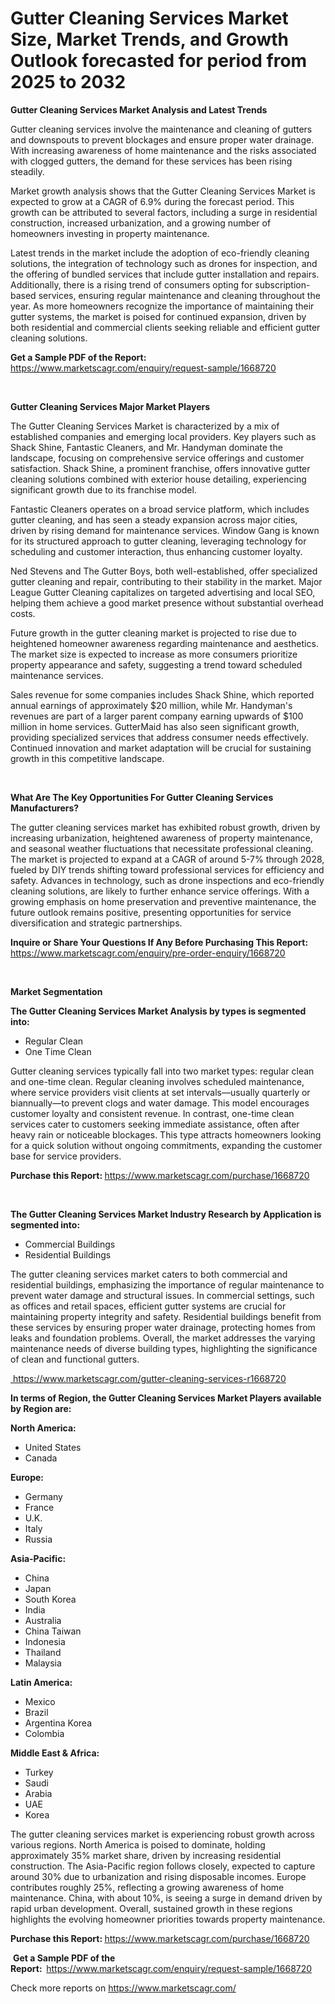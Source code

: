 <p><h1>Gutter Cleaning Services Market Size, Market Trends, and Growth Outlook forecasted for period from 2025 to 2032</h1></p><p><strong>Gutter Cleaning Services Market Analysis and Latest Trends</strong></p>
<p><p>Gutter cleaning services involve the maintenance and cleaning of gutters and downspouts to prevent blockages and ensure proper water drainage. With increasing awareness of home maintenance and the risks associated with clogged gutters, the demand for these services has been rising steadily. </p><p>Market growth analysis shows that the Gutter Cleaning Services Market is expected to grow at a CAGR of 6.9% during the forecast period. This growth can be attributed to several factors, including a surge in residential construction, increased urbanization, and a growing number of homeowners investing in property maintenance. </p><p>Latest trends in the market include the adoption of eco-friendly cleaning solutions, the integration of technology such as drones for inspection, and the offering of bundled services that include gutter installation and repairs. Additionally, there is a rising trend of consumers opting for subscription-based services, ensuring regular maintenance and cleaning throughout the year. As more homeowners recognize the importance of maintaining their gutter systems, the market is poised for continued expansion, driven by both residential and commercial clients seeking reliable and efficient gutter cleaning solutions.</p></p>
<p><strong>Get a Sample PDF of the Report:&nbsp;</strong> <a href="https://www.marketscagr.com/enquiry/request-sample/1668720?utm_campaign=3263&utm_medium=2&utm_source=Github&utm_content=ia&utm_term=09032025&utm_id=gutter-cleaning-services">https://www.marketscagr.com/enquiry/request-sample/1668720</a></p>
<p>&nbsp;</p>
<p><strong>Gutter Cleaning Services Major Market Players</strong></p>
<p><p>The Gutter Cleaning Services Market is characterized by a mix of established companies and emerging local providers. Key players such as Shack Shine, Fantastic Cleaners, and Mr. Handyman dominate the landscape, focusing on comprehensive service offerings and customer satisfaction. Shack Shine, a prominent franchise, offers innovative gutter cleaning solutions combined with exterior house detailing, experiencing significant growth due to its franchise model. </p><p>Fantastic Cleaners operates on a broad service platform, which includes gutter cleaning, and has seen a steady expansion across major cities, driven by rising demand for maintenance services. Window Gang is known for its structured approach to gutter cleaning, leveraging technology for scheduling and customer interaction, thus enhancing customer loyalty.</p><p>Ned Stevens and The Gutter Boys, both well-established, offer specialized gutter cleaning and repair, contributing to their stability in the market. Major League Gutter Cleaning capitalizes on targeted advertising and local SEO, helping them achieve a good market presence without substantial overhead costs.</p><p>Future growth in the gutter cleaning market is projected to rise due to heightened homeowner awareness regarding maintenance and aesthetics. The market size is expected to increase as more consumers prioritize property appearance and safety, suggesting a trend toward scheduled maintenance services.</p><p>Sales revenue for some companies includes Shack Shine, which reported annual earnings of approximately $20 million, while Mr. Handyman's revenues are part of a larger parent company earning upwards of $100 million in home services. GutterMaid has also seen significant growth, providing specialized services that address consumer needs effectively. Continued innovation and market adaptation will be crucial for sustaining growth in this competitive landscape.</p></p>
<p>&nbsp;</p>
<p><strong>What Are The Key Opportunities For Gutter Cleaning Services Manufacturers?</strong></p>
<p><p>The gutter cleaning services market has exhibited robust growth, driven by increasing urbanization, heightened awareness of property maintenance, and seasonal weather fluctuations that necessitate professional cleaning. The market is projected to expand at a CAGR of around 5-7% through 2028, fueled by DIY trends shifting toward professional services for efficiency and safety. Advances in technology, such as drone inspections and eco-friendly cleaning solutions, are likely to further enhance service offerings. With a growing emphasis on home preservation and preventive maintenance, the future outlook remains positive, presenting opportunities for service diversification and strategic partnerships.</p></p>
<p><strong>Inquire or Share Your Questions If Any Before Purchasing This Report:</strong> <a href="https://www.marketscagr.com/enquiry/pre-order-enquiry/1668720?utm_campaign=3263&utm_medium=2&utm_source=Github&utm_content=ia&utm_term=09032025&utm_id=gutter-cleaning-services">https://www.marketscagr.com/enquiry/pre-order-enquiry/1668720</a></p>
<p>&nbsp;</p>
<p><strong>Market Segmentation</strong></p>
<p><strong>The Gutter Cleaning Services Market Analysis by types is segmented into:</strong></p>
<p><ul><li>Regular Clean</li><li>One Time Clean</li></ul></p>
<p><p>Gutter cleaning services typically fall into two market types: regular clean and one-time clean. Regular cleaning involves scheduled maintenance, where service providers visit clients at set intervals—usually quarterly or biannually—to prevent clogs and water damage. This model encourages customer loyalty and consistent revenue. In contrast, one-time clean services cater to customers seeking immediate assistance, often after heavy rain or noticeable blockages. This type attracts homeowners looking for a quick solution without ongoing commitments, expanding the customer base for service providers.</p></p>
<p><strong>Purchase this Report:&nbsp;</strong><a href="https://www.marketscagr.com/purchase/1668720?utm_campaign=3263&utm_medium=2&utm_source=Github&utm_content=ia&utm_term=09032025&utm_id=gutter-cleaning-services">https://www.marketscagr.com/purchase/1668720</a></p>
<p>&nbsp;</p>
<p><strong>The Gutter Cleaning Services Market Industry Research by Application is segmented into:</strong></p>
<p><ul><li>Commercial Buildings</li><li>Residential Buildings</li></ul></p>
<p><p>The gutter cleaning services market caters to both commercial and residential buildings, emphasizing the importance of regular maintenance to prevent water damage and structural issues. In commercial settings, such as offices and retail spaces, efficient gutter systems are crucial for maintaining property integrity and safety. Residential buildings benefit from these services by ensuring proper water drainage, protecting homes from leaks and foundation problems. Overall, the market addresses the varying maintenance needs of diverse building types, highlighting the significance of clean and functional gutters.</p></p>
<p><a href="https://www.marketscagr.com/gutter-cleaning-services-r1668720?utm_campaign=3263&utm_medium=2&utm_source=Github&utm_content=ia&utm_term=09032025&utm_id=gutter-cleaning-services">&nbsp;https://www.marketscagr.com/gutter-cleaning-services-r1668720</a></p>
<p><strong>In terms of Region, the Gutter Cleaning Services Market Players available by Region are:</strong></p>
<p>
    <p> <strong> North America: </strong>
        <ul>
            <li>United States</li>
            <li>Canada</li>
        </ul>
        </p> 
    <p> <strong> Europe: </strong>
        <ul>
            <li>Germany</li>
            <li>France</li>
            <li>U.K.</li>
            <li>Italy</li>
            <li>Russia</li>
        </ul>
        </p> 
    <p> <strong> Asia-Pacific: </strong>
        <ul>
            <li>China</li>
            <li>Japan</li>
            <li>South Korea</li>
            <li>India</li>
            <li>Australia</li>
            <li>China Taiwan</li>
            <li>Indonesia</li>
            <li>Thailand</li>
            <li>Malaysia</li>
        </ul>
        </p> 
    <p> <strong> Latin America: </strong>
        <ul>
            <li>Mexico</li>
            <li>Brazil</li>
            <li>Argentina Korea</li>
            <li>Colombia</li>
        </ul>
        </p> 
    <p> <strong> Middle East & Africa: </strong>
        <ul>
            <li>Turkey</li>
            <li>Saudi</li>
            <li>Arabia</li>
            <li>UAE</li>
            <li>Korea</li>
        </ul>
    </p>
    </p>
<p><p>The gutter cleaning services market is experiencing robust growth across various regions. North America is poised to dominate, holding approximately 35% market share, driven by increasing residential construction. The Asia-Pacific region follows closely, expected to capture around 30% due to urbanization and rising disposable incomes. Europe contributes roughly 25%, reflecting a growing awareness of home maintenance. China, with about 10%, is seeing a surge in demand driven by rapid urban development. Overall, sustained growth in these regions highlights the evolving homeowner priorities towards property maintenance.</p></p>
<p><strong>Purchase this Report: </strong><a href="https://www.marketscagr.com/purchase/1668720?utm_campaign=3263&utm_medium=2&utm_source=Github&utm_content=ia&utm_term=09032025&utm_id=gutter-cleaning-services">https://www.marketscagr.com/purchase/1668720</a></p>
<p>&nbsp;<strong>Get a Sample PDF of the Report:&nbsp;&nbsp;</strong><a href="https://www.marketscagr.com/enquiry/request-sample/1668720?utm_campaign=3263&utm_medium=2&utm_source=Github&utm_content=ia&utm_term=09032025&utm_id=gutter-cleaning-services">https://www.marketscagr.com/enquiry/request-sample/1668720</a></p>
<p><strong></strong></p>
<p>Check more reports on <a href="https://www.marketscagr.com/?utm_campaign=3263&utm_medium=2&utm_source=Github&utm_content=ia&utm_term=09032025&utm_id=gutter-cleaning-services">https://www.marketscagr.com/</a></p>
